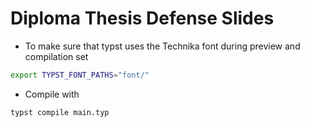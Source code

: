 # Diploma Thesis Defense Slides
- To make sure that typst uses the Technika font during preview and compilation set
```sh
export TYPST_FONT_PATHS="font/"
```
- Compile with
```sh
typst compile main.typ
```
